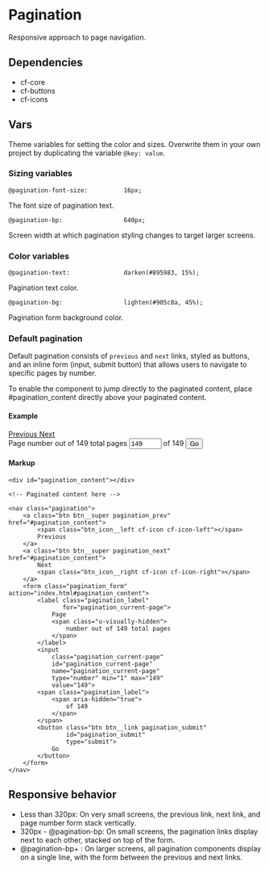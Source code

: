 # Pagination
Responsive approach to page navigation.

## Dependencies
- cf-core
- cf-buttons
- cf-icons

## Vars 

Theme variables for setting the color and sizes. Overwrite them in your own project by duplicating the variable `@key: value`.

### Sizing variables

```
@pagination-font-size:          16px;
```
The font size of pagination text.

```
@pagination-bp:                 640px;
```
Screen width at which pagination styling changes to target larger screens.


### Color variables

```
@pagination-text:               darken(#895983, 15%);
```
Pagination text color.


```
@pagination-bg:                 lighten(#905c8a, 45%);
```
Pagination form background color.


### Default pagination

Default pagination consists of `previous` and `next` links, styled as buttons, and an inline form (input, submit button) that allows users to navigate to specific pages by number. 

To enable the component to jump directly to the paginated content, place #pagination_content directly above your paginated content.


#### Example
<div id="pagination_content"></div>

<!-- Paginated content here -->

<nav class="pagination">
    <a class="btn btn__super pagination_prev" href="#pagination_content">
        <span class="btn_icon__left cf-icon cf-icon-left"></span>
        Previous
    </a>
    <a class="btn btn__super pagination_next" href="#pagination_content">
        Next
        <span class="btn_icon__right cf-icon cf-icon-right"></span>
    </a>
    <form class="pagination_form" action="index.html#pagination_content">
        <label class="pagination_label"
               for="pagination_current-page">
            Page
            <span class="u-visually-hidden">
                number out of 149 total pages
            </span>
        </label>
        <input
            class="pagination_current-page"
            id="pagination_current-page"
            name="pagination_current-page"
            type="number" min="1" max="149"
            value="149">
        <span class="pagination_label">
            <span aria-hidden="true">
                of 149
            </span>
        </span>
        <button class="btn btn__link pagination_submit"
                id="pagination_submit"
                type="submit">
            Go
        </button>
    </form>
</nav>

#### Markup

```
<div id="pagination_content"></div>

<!-- Paginated content here -->

<nav class="pagination">
    <a class="btn btn__super pagination_prev" href="#pagination_content">
        <span class="btn_icon__left cf-icon cf-icon-left"></span>
        Previous
    </a>
    <a class="btn btn__super pagination_next" href="#pagination_content">
        Next
        <span class="btn_icon__right cf-icon cf-icon-right"></span>
    </a>
    <form class="pagination_form" action="index.html#pagination_content">
        <label class="pagination_label"
               for="pagination_current-page">
            Page
            <span class="u-visually-hidden">
                number out of 149 total pages
            </span>
        </label>
        <input
            class="pagination_current-page"
            id="pagination_current-page"
            name="pagination_current-page"
            type="number" min="1" max="149"
            value="149">
        <span class="pagination_label">
            <span aria-hidden="true">
                of 149
            </span>
        </span>
        <button class="btn btn__link pagination_submit"
                id="pagination_submit"
                type="submit">
            Go
        </button>
    </form>
</nav>
```

## Responsive behavior

- Less than 320px: On very small screens, the previous link, next link, and page number form stack vertically. 
- 320px - @pagination-bp: On small screens, the pagination links display next to each other, stacked on top of the form. 
- @pagination-bp+ : On larger screens, all pagination components display on a single line, with the form between the previous and next links.